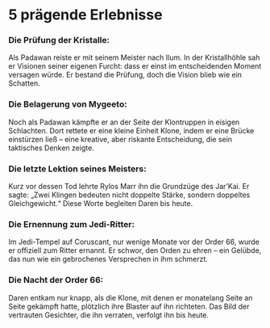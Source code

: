 # 5 prägende Erlebnisse
### Die Prüfung der Kristalle:
Als Padawan reiste er mit seinem Meister nach Ilum. In der Kristallhöhle sah er Visionen seiner eigenen Furcht: dass er einst im entscheidenden Moment versagen würde. Er bestand die Prüfung, doch die Vision blieb wie ein Schatten.
### Die Belagerung von Mygeeto:
Noch als Padawan kämpfte er an der Seite der Klontruppen in eisigen Schlachten. Dort rettete er eine kleine Einheit Klone, indem er eine Brücke einstürzen ließ – eine kreative, aber riskante Entscheidung, die sein taktisches Denken zeigte.
### Die letzte Lektion seines Meisters:
Kurz vor dessen Tod lehrte Rylos Marr ihn die Grundzüge des Jar’Kai. Er sagte: „Zwei Klingen bedeuten nicht doppelte Stärke, sondern doppeltes Gleichgewicht.“ Diese Worte begleiten Daren bis heute.
### Die Ernennung zum Jedi-Ritter:
Im Jedi-Tempel auf Coruscant, nur wenige Monate vor der Order 66, wurde er offiziell zum Ritter ernannt. Er schwor, den Orden zu ehren – ein Gelübde, das nun wie ein gebrochenes Versprechen in ihm schmerzt.
### Die Nacht der Order 66:
Daren entkam nur knapp, als die Klone, mit denen er monatelang Seite an Seite gekämpft hatte, plötzlich ihre Blaster auf ihn richteten. Das Bild der vertrauten Gesichter, die ihn verraten, verfolgt ihn bis heute.
